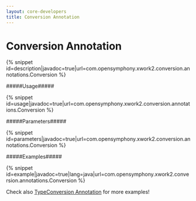 ```yaml
---
layout: core-developers
title: Conversion Annotation
---
```


# Conversion Annotation



{% snippet id=description|javadoc=true|url=com.opensymphony.xwork2.conversion.annotations.Conversion %}

#####Usage#####



{% snippet id=usage|javadoc=true|url=com.opensymphony.xwork2.conversion.annotations.Conversion %}

#####Parameters#####



{% snippet id=parameters|javadoc=true|url=com.opensymphony.xwork2.conversion.annotations.Conversion %}

#####Examples#####



{% snippet id=example|javadoc=true|lang=java|url=com.opensymphony.xwork2.conversion.annotations.Conversion %}

Check also [TypeConversion Annotation](type-conversion-annotation.html) for more examples!